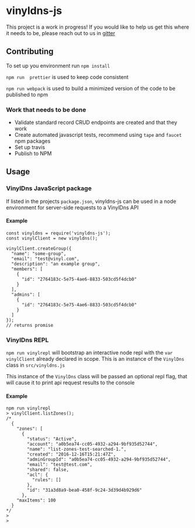 # vinyldns-js

This project is a work in progress! If you would like to help us get this where it needs to be, please reach out to us in [gitter](https://gitter.im/vinyldns)

## Contributing

To set up you environment run `npm install`

`npm run  prettier` is used to keep code consistent

`npm run webpack` is used to build a minimized version of the code to be published to npm

### Work that needs to be done

* Validate standard record CRUD endpoints are created and that they work
* Create automated javascript tests, recommend using `tape` and `faucet` npm packages
* Set up travis
* Publish to NPM

## Usage

### VinylDns JavaScript package

If listed in the projects `package.json`, vinyldns-js can be used in a node environment for server-side requests to a VinylDns API

#### Example

```
const vinyldns = require('vinyldns-js');
const vinylClient = new vinyldns();

vinylClient.createGroup({
  "name": "some-group",
  "email": "test@vinyl.com",
  "description": "an example group",
  "members": [
    {
      "id": "2764183c-5e75-4ae6-8833-503cd5f4dcb0"
    }
  ],
  "admins": [
    {
      "id": "2764183c-5e75-4ae6-8833-503cd5f4dcb0"
    }
  ]
});
// returns promise
```

### VinylDns REPL

`npm run vinylrepl` will bootstrap an interactive node repl with the
`var vinylClient` already declared in scope. This is an instance of the `VinylDns`
class in `src/vinyldns.js`

This instance of the `VinylDns` class will be passed an optional repl flag, that
will cause it to print api request results to the console

#### Example

```
npm run vinylrepl
> vinylClient.listZones();
/*
  {
    "zones": [
      {
        "status": "Active",
        "account": "a0b5ea74-cc05-4932-a294-9bf935d52744",
        "name": "list-zones-test-searched-1.",
        "created": "2016-12-16T15:21:47Z",
        "adminGroupId": "a0b5ea74-cc05-4932-a294-9bf935d52744",
        "email": "test@test.com",
        "shared": false,
        "acl": {
          "rules": []
        },
        "id": "31a3d8a9-bea0-458f-9c24-3d39d4b929d6"
      },
    "maxItems": 100
  }
*/
>
>
```
